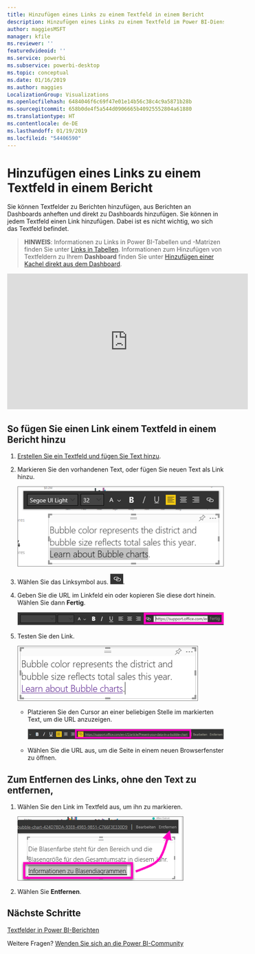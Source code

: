 ```yaml
---
title: Hinzufügen eines Links zu einem Textfeld in einem Bericht
description: Hinzufügen eines Links zu einem Textfeld im Power BI-Dienst und in der Desktop-Version
author: maggiesMSFT
manager: kfile
ms.reviewer: ''
featuredvideoid: ''
ms.service: powerbi
ms.subservice: powerbi-desktop
ms.topic: conceptual
ms.date: 01/16/2019
ms.author: maggies
LocalizationGroup: Visualizations
ms.openlocfilehash: 6484046f6c69f47e01e14b56c38c4c9a5871b28b
ms.sourcegitcommit: 658b0de4f5a544d0906665b40925552804a61880
ms.translationtype: HT
ms.contentlocale: de-DE
ms.lasthandoff: 01/19/2019
ms.locfileid: "54406590"
---
```

# <a name="add-a-hyperlink-to-a-text-box-in-a-report"></a>Hinzufügen eines Links zu einem Textfeld in einem Bericht
Sie können Textfelder zu Berichten hinzufügen, aus Berichten an Dashboards anheften und direkt zu Dashboards hinzufügen. Sie können in jedem Textfeld einen Link hinzufügen. Dabei ist es nicht wichtig, wo sich das Textfeld befindet.  

> **HINWEIS**: Informationen zu Links in Power BI-Tabellen und -Matrizen finden Sie unter [Links in Tabellen](power-bi-hyperlinks-in-tables.md). Informationen zum Hinzufügen von Textfeldern zu Ihrem **Dashboard** finden Sie unter [Hinzufügen einer Kachel direkt aus dem Dashboard](service-dashboard-add-widget.md). 
> 
> 

<iframe width="560" height="315" src="https://www.youtube.com/embed/_3q6VEBhGew#t=0m55s" frameborder="0" allowfullscreen></iframe>


## <a name="to-add-a-hyperlink-to-a-text-box-in-a-report"></a>So fügen Sie einen Link einem Textfeld in einem Bericht hinzu
1. [Erstellen Sie ein Textfeld und fügen Sie Text hinzu](power-bi-reports-add-text-and-shapes.md). 
2. Markieren Sie den vorhandenen Text, oder fügen Sie neuen Text als Link hinzu.
   
   ![Markieren des Texts innerhalb des Textfeldes](media/service-add-hyperlink-to-text-box/power-bi-hyperlink-new.png)
3. Wählen Sie das Linksymbol aus. ![Linksymbol](media/service-add-hyperlink-to-text-box/power-bi-hyperlink-icon.png).
4. Geben Sie die URL im Linkfeld ein oder kopieren Sie diese dort hinein. Wählen Sie dann **Fertig**.
   
   ![Geben Sie die URL im Linkfeld ein, oder kopieren Sie diese dort hinein.](media/service-add-hyperlink-to-text-box/power-bi-add-link.png)
5. Testen Sie den Link.  
   
   ![Testen Sie den Link.](media/service-add-hyperlink-to-text-box/power-bi-test-link.png)
   
   * Platzieren Sie den Cursor an einer beliebigen Stelle im markierten Text, um die URL anzuzeigen.  
     
      ![Platzieren Sie den Cursor an einer beliebigen Stelle im markierten Text.](media/service-add-hyperlink-to-text-box/power-bi-hyperlink-edit.png)
   * Wählen Sie die URL aus, um die Seite in einem neuen Browserfenster zu öffnen.

## <a name="to-remove-the-hyperlink-but-leave-the-text"></a>Zum Entfernen des Links, ohne den Text zu entfernen,
1. Wählen Sie den Link im Textfeld aus, um ihn zu markieren.
   
     ![Entfernen Sie den Link.](media/service-add-hyperlink-to-text-box/power-bi-hyperlink-remove.png)
2. Wählen Sie **Entfernen**. 

## <a name="next-steps"></a>Nächste Schritte
[Textfelder in Power BI-Berichten](power-bi-reports-add-text-and-shapes.md)

Weitere Fragen? [Wenden Sie sich an die Power BI-Community](http://community.powerbi.com/)

